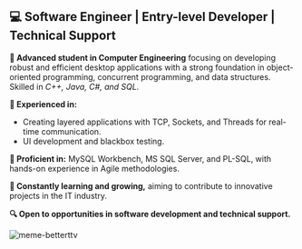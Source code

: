 <h2>💻 Software Engineer | Entry-level Developer | Technical Support</h2>

<p><strong>🚀 Advanced student in Computer Engineering</strong> focusing on developing robust and efficient desktop applications with a strong foundation in object-oriented programming, concurrent programming, and data structures. Skilled in <em>C++, Java, C#, and SQL.</em></p>

<p><strong>🎯 Experienced in:</strong></p>
<ul>
  <li>Creating layered applications with TCP, Sockets, and Threads for real-time communication.</li>
  <li>UI development and blackbox testing.</li>
</ul>

<p><strong>🔧 Proficient in:</strong> MySQL Workbench, MS SQL Server, and PL-SQL, with hands-on experience in Agile methodologies.</p>

<p><strong>🌱 Constantly learning and growing,</strong> aiming to contribute to innovative projects in the IT industry.</p>

<p><strong>🔍 Open to opportunities in software development and technical support.</strong></p>


![meme-betterttv](https://github.com/user-attachments/assets/ca519fbb-f135-43c8-8664-4f0008d9162c)
